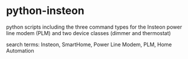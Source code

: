 # python-insteon
python scripts including the three command types for the Insteon power line modem (PLM) and two device classes (dimmer and thermostat)

search terms:  Insteon, SmartHome, Power Line Modem, PLM, Home Automation
